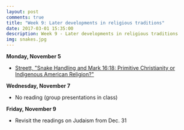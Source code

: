 ```yaml
---
layout: post
comments: true
title: "Week 9: Later developments in religious traditions"
date: 2017-03-01 15:35:00
description: Week 9 - Later developments in religious traditions
img: snakes.jpg
---
```


**Monday, November 5**
- [Streett, "Snake Handling and Mark 16:18: Primitive Christianity or Indigenous American Religion?"](https://www.dropbox.com/s/5akysiirighgs7g/Streett_SnakeHandling.pdf?dl=0)

**Wednesday, November 7**
- No reading (group presentations in class)

**Friday, November 9**
- Revisit the readings on Judaism from Dec. 31
